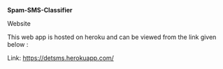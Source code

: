 **Spam-SMS-Classifier**

Website

This web app is hosted on heroku and can be viewed from the link given below :

Link: https://detsms.herokuapp.com/
